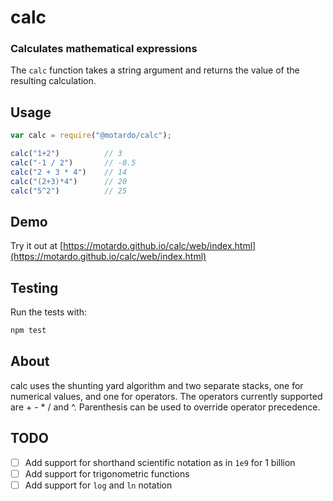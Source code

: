 # calc
### Calculates mathematical expressions
The `calc` function takes a string argument and returns the value of the resulting calculation.

## Usage
```js
var calc = require("@motardo/calc");

calc("1+2")          // 3
calc("-1 / 2")       // -0.5
calc("2 + 3 * 4")    // 14
calc("(2+3)*4")      // 20
calc("5^2")          // 25
```

## Demo
Try it out at [https://motardo.github.io/calc/web/index.html](https://motardo.github.io/calc/web/index.html)

## Testing
Run the tests with:
```sh
npm test
```

## About
calc uses the shunting yard algorithm and two separate stacks, one for numerical values, and one for operators. The operators currently supported are + - * / and ^. Parenthesis can be used to override operator precedence.

## TODO
- [ ] Add support for shorthand scientific notation as in `1e9` for 1 billion
- [ ] Add support for trigonometric functions
- [ ] Add support for `log` and `ln` notation
